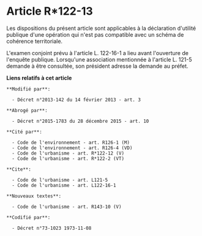 # Article R*122-13

Les dispositions du présent article sont applicables à la déclaration d'utilité publique d'une opération qui n'est pas
compatible avec un schéma de cohérence territoriale. 

L'examen conjoint prévu à l'article L. 122-16-1 a lieu avant l'ouverture de l'enquête publique. Lorsqu'une association
mentionnée à l'article L. 121-5 demande à être consultée, son président adresse la demande au préfet.

**Liens relatifs à cet article**

	**Modifié par**:

	  - Décret n°2013-142 du 14 février 2013 - art. 3

	**Abrogé par**:

	  - Décret n°2015-1783 du 28 décembre 2015 - art. 10

	**Cité par**:

	  - Code de l'environnement - art. R126-1 (M)
	  - Code de l'environnement - art. R126-4 (VD)
	  - Code de l'urbanisme - art. R*122-12 (V)
	  - Code de l'urbanisme - art. R*122-2 (VT)

	**Cite**:

	  - Code de l'urbanisme - art. L121-5
	  - Code de l'urbanisme - art. L122-16-1

	**Nouveaux textes**:

	  - Code de l'urbanisme - art. R143-10 (V)

	**Codifié par**:

	  - Décret n°73-1023 1973-11-08
